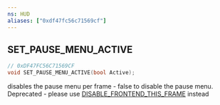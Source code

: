 ```yaml
---
ns: HUD
aliases: ["0xdf47fc56c71569cf"]
---
```

## SET_PAUSE_MENU_ACTIVE

```c
// 0xDF47FC56C71569CF
void SET_PAUSE_MENU_ACTIVE(bool Active);
```

disables the pause menu per frame - false to disable the pause menu. Deprecated - please use [DISABLE_FRONTEND_THIS_FRAME](#_0x6D3465A73092F0E6) instead

